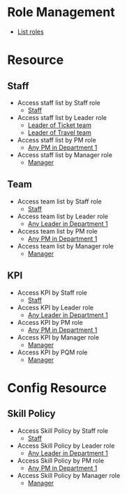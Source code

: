 # Role Management 
- [List roles](d1_list_roles.md)
# Resource 

## Staff 
- Access staff list by Staff role
  - [Staff](use_case_staff_list_staff(nhoang).md)
- Access staff list by Leader role
  - [Leader of Ticket team](use_case_staff_list_leader(ttuan).md)
  - [Leader of Travel team](use_case_staff_list_leader(nghoang).md)
- Access staff list by PM role
  - [Any PM in Department 1](use_case_staff_list_pm(vkiet).md)
- Access staff list by Manager role
  - [Manager](use_case_staff_list_manager(bnguyen).md)

## Team
- Access team list by Staff role
  - [Staff](use_case_team_list_staff(nhoang).md)
- Access team list by Leader role
  - [Any Leader in Department 1](use_case_team_list_leader(ttuan).md)
- Access team list by PM role
  - [Any PM in Department 1](use_case_team_list_pm(vkiet).md)
- Access team list by Manager role
  - [Manager](use_case_team_list_manager(bnguyen).md)

## KPI
- Access KPI by Staff role
  - [Staff](use_case_kpi_staff(nhoang).md)
- Access KPI by Leader role
  - [Any Leader in Department 1](use_case_kpi_leader(ttuan).md)
- Access KPI by PM role
  - [Any PM in Department 1](use_case_kpi_pm(vkiet).md)
- Access KPI by Manager role
  - [Manager](use_case_kpi_manager(bnguyen).md)
- Access KPI by PQM role
  - [Manager](use_case_kpi_pqm(ngthy).md)

# Config Resource 
## Skill Policy 
- Access Skill Policy by Staff role
  - [Staff](use_case_skill_policy_staff(nhoang).md)
- Access Skill Policy by Leader role
  - [Any Leader in Department 1](use_case_skill_policy_leader(ttuan).md)
- Access Skill Policy by PM role
  - [Any PM in Department 1](use_case_skill_policy_pm(vkiet).md)
- Access Skill Policy by Manager role
  - [Manager](use_case_skill_policy_manager(bnguyen).md)
